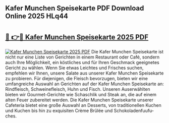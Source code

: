 ## Kafer Munchen Speisekarte PDF Download Online 2025 HLq44

# <h2><a href="http://gcbttv.nevu.top/?p=Kafer+Munchen+Speisekarte">🔗 👉🔴 Kafer Munchen Speisekarte 2025 PDF</a></h2>

[![Kafer Munchen Speisekarte 2025 PDF](https://i.imgur.com/dBaPXMq.png)](http://gcbttv.nevu.top/?p=Kafer+Munchen+Speisekarte)
Die Kafer Munchen Speisekarte ist nicht nur eine Liste von Gerichten in einem Restaurant oder Café, sondern auch Ihre Möglichkeit, ein köstliches und für Ihren Geschmack geeignetes Gericht zu wählen. Wenn Sie etwas Leichtes und Frisches suchen, empfehlen wir Ihnen, unsere Salate aus unserer Kafer Munchen Speisekarte zu probieren. Für diejenigen, die Fleisch bevorzugen, bieten wir eine umfangreiche Auswahl an Gerichten auf der Kafer Munchen Speisekarte an: Rindfleisch, Schweinefleisch, Huhn und Fisch. Unseren Auserwählten bieten wir Gourmet-Gerichte wie Schaschlik und Steak an, die auf einem alten Feuer zubereitet werden. Die Kafer Munchen Speisekarte unserer Cafeteria bietet eine große Auswahl an Desserts, von traditionellen Kuchen und Kuchen bis hin zu exquisiten Crème Brûlée und Schokoladenfuufu-ches.
